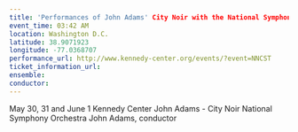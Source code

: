 ```yaml
---
title: 'Performances of John Adams' City Noir with the National Symphony Orchestra'
event_time: 03:42 AM
location: Washington D.C.
latitude: 38.9071923
longitude: -77.0368707
performance_url: http://www.kennedy-center.org/events/?event=NNCST
ticket_information_url: 
ensemble: 
conductor: 
---
```

May 30, 31 and June 1
Kennedy Center
John Adams - City Noir
National Symphony Orchestra
John Adams, conductor